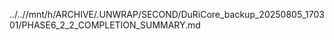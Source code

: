 ../..//mnt/h/ARCHIVE/.UNWRAP/SECOND/DuRiCore_backup_20250805_170301/PHASE6_2_2_COMPLETION_SUMMARY.md